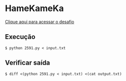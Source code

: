 # HameKameKa
[Clique aqui para acessar o desafio](https://www.urionlinejudge.com.br/judge/pt/problems/view/2591)

## Execução
```
$ python 2591.py < input.txt
```

## Verificar saída
```
$ diff <(python 2591.py < input.txt) <(cat output.txt)
```